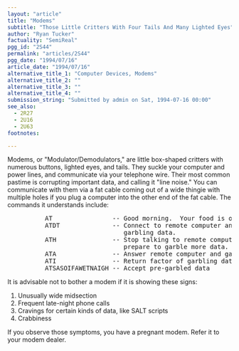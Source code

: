 ```yaml
---
layout: "article"
title: "Modems"
subtitle: "Those Little Critters With Four Tails And Many Lighted Eyes"
author: "Ryan Tucker"
factuality: "SemiReal"
pgg_id: "2S44"
permalink: "articles/2S44"
pgg_date: "1994/07/16"
article_date: "1994/07/16"
alternative_title_1: "Computer Devices, Modems"
alternative_title_2: ""
alternative_title_3: ""
alternative_title_4: ""
submission_string: "Submitted by admin on Sat, 1994-07-16 00:00"
see_also:
  - 2R27
  - 2U16
  - 2U63
footnotes: 

---
```

<div>
<p>Modems, or "Modulator/Demodulators," are little box-shaped critters with numerous buttons, lighted eyes, and tails. They suckle your computer and power lines, and communicate via your telephone wire. Their most common pastime is corrupting important data, and calling it "line noise." You can communicate with them via a fat cable coming out of a wide thingie with multiple holes if you plug a computer into the other end of the fat cable. The commands it understands include:</p>
<pre>
          AT                -- Good morning.  Your food is on it's way.
          ATDT              -- Connect to remote computer and start
                               garbling data.
          ATH               -- Stop talking to remote computer, and
                               prepare to garble more data.
          ATA               -- Answer remote computer and garble data.
          ATI               -- Return factor of garbling data.
          ATSASOIFAWETNAIGH -- Accept pre-garbled data
</pre>
<p>It is advisable not to bother a modem if it is showing these signs:</p>
<ol>
<li value="1">Unusually wide midsection</li>
<li value="2">Frequent late-night phone calls</li>
<li value="3">Cravings for certain kinds of data, like SALT scripts</li>
<li value="4">Crabbiness</li>
</ol>
<p>If you observe those symptoms, you have a pregnant modem. Refer it to your modem dealer.</p>
</div>
